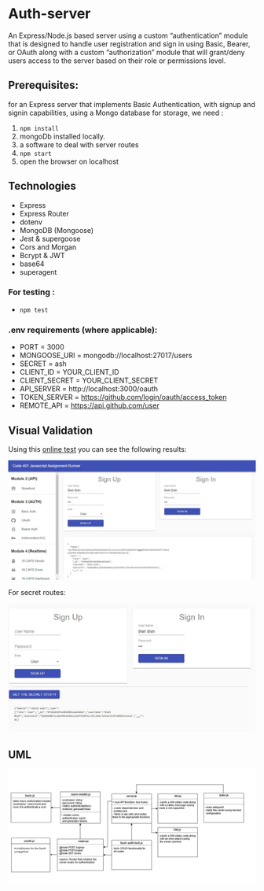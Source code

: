 # Auth-server

An Express/Node.js based server using a custom “authentication” module that is designed to handle user registration and sign in using Basic, Bearer, or OAuth along with a custom “authorization” module that will grant/deny users access to the server based on their role or permissions level.

## Prerequisites:

for an Express server that implements Basic Authentication, with signup and signin capabilities, using a Mongo database for storage, we need :

1. `npm install`
2. mongoDb installed locally.
3. a software to deal with server routes
4. `npm start`
5. open the browser on localhost

## Technologies

- Express
- Express Router
- dotenv
- MongoDB (Mongoose)
- Jest & supergoose
- Cors and Morgan
- Bcrypt & JWT
- base64
- superagent

### For testing : 

- `npm test`

### .env requirements (where applicable):

- PORT = 3000
- MONGOOSE_URI = mongodb://localhost:27017/users
- SECRET = ash
- CLIENT_ID = YOUR_CLIENT_ID
- CLIENT_SECRET = YOUR_CLIENT_SECRET
- API_SERVER = http://localhost:3000/oauth
- TOKEN_SERVER = https://github.com/login/oauth/access_token
- REMOTE_API = https://api.github.com/user


## Visual Validation
Using this [online test](https://javascript-401.netlify.app/) you can see the following results:

![](./assets/test.JPG)

For secret routes:

![](./assets/test2.JPG)

## UML

![](./assets/class-12-uml.jpg)




